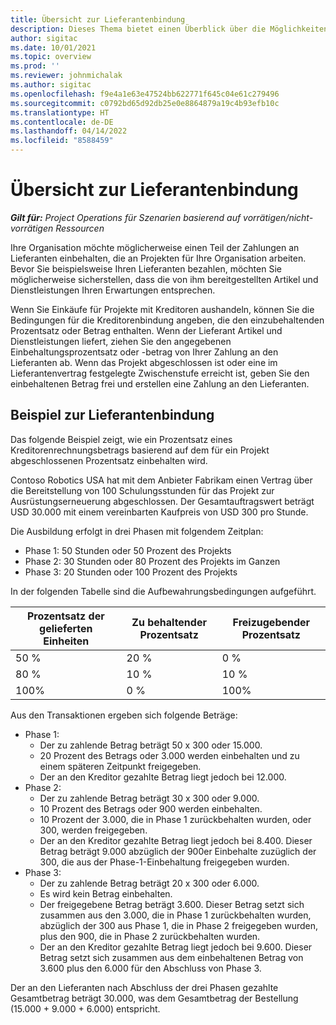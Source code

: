 ```yaml
---
title: Übersicht zur Lieferantenbindung
description: Dieses Thema bietet einen Überblick über die Möglichkeiten zur Lieferantenbindung.
author: sigitac
ms.date: 10/01/2021
ms.topic: overview
ms.prod: ''
ms.reviewer: johnmichalak
ms.author: sigitac
ms.openlocfilehash: f9e4a1e63e47524bb622771f645c04e61c279496
ms.sourcegitcommit: c0792bd65d92db25e0e8864879a19c4b93efb10c
ms.translationtype: HT
ms.contentlocale: de-DE
ms.lasthandoff: 04/14/2022
ms.locfileid: "8588459"
---
```

# <a name="vendor-retention-overview"></a>Übersicht zur Lieferantenbindung

_**Gilt für:** Project Operations für Szenarien basierend auf vorrätigen/nicht-vorrätigen Ressourcen_

Ihre Organisation möchte möglicherweise einen Teil der Zahlungen an Lieferanten einbehalten, die an Projekten für Ihre Organisation arbeiten. Bevor Sie beispielsweise Ihren Lieferanten bezahlen, möchten Sie möglicherweise sicherstellen, dass die von ihm bereitgestellten Artikel und Dienstleistungen Ihren Erwartungen entsprechen.

Wenn Sie Einkäufe für Projekte mit Kreditoren aushandeln, können Sie die Bedingungen für die Kreditorenbindung angeben, die den einzubehaltenden Prozentsatz oder Betrag enthalten. Wenn der Lieferant Artikel und Dienstleistungen liefert, ziehen Sie den angegebenen Einbehaltungsprozentsatz oder -betrag von Ihrer Zahlung an den Lieferanten ab. Wenn das Projekt abgeschlossen ist oder eine im Lieferantenvertrag festgelegte Zwischenstufe erreicht ist, geben Sie den einbehaltenen Betrag frei und erstellen eine Zahlung an den Lieferanten.

## <a name="vendor-retention-example"></a>Beispiel zur Lieferantenbindung

Das folgende Beispiel zeigt, wie ein Prozentsatz eines Kreditorenrechnungsbetrags basierend auf dem für ein Projekt abgeschlossenen Prozentsatz einbehalten wird.

Contoso Robotics USA hat mit dem Anbieter Fabrikam einen Vertrag über die Bereitstellung von 100 Schulungsstunden für das Projekt zur Ausrüstungserneuerung abgeschlossen. Der Gesamtauftragswert beträgt USD 30.000 mit einem vereinbarten Kaufpreis von USD 300 pro Stunde.

Die Ausbildung erfolgt in drei Phasen mit folgendem Zeitplan:

- Phase 1: 50 Stunden oder 50 Prozent des Projekts
- Phase 2: 30 Stunden oder 80 Prozent des Projekts im Ganzen
- Phase 3: 20 Stunden oder 100 Prozent des Projekts

In der folgenden Tabelle sind die Aufbewahrungsbedingungen aufgeführt.

| **Prozentsatz der gelieferten Einheiten** | **Zu behaltender Prozentsatz** | **Freizugebender Prozentsatz** |
| --- | --- | --- |
| 50 % | 20 % | 0 % |
| 80 % | 10 % | 10 % |
| 100% | 0 % | 100% |

Aus den Transaktionen ergeben sich folgende Beträge:

- Phase 1:
  - Der zu zahlende Betrag beträgt 50 x 300 oder 15.000.
  - 20 Prozent des Betrags oder 3.000 werden einbehalten und zu einem späteren Zeitpunkt freigegeben.
  - Der an den Kreditor gezahlte Betrag liegt jedoch bei 12.000.
- Phase 2:
  - Der zu zahlende Betrag beträgt 30 x 300 oder 9.000.
  - 10 Prozent des Betrags oder 900 werden einbehalten.
  - 10 Prozent der 3.000, die in Phase 1 zurückbehalten wurden, oder 300, werden freigegeben.
  - Der an den Kreditor gezahlte Betrag liegt jedoch bei 8.400. Dieser Betrag beträgt 9.000 abzüglich der 900er Einbehalte zuzüglich der 300, die aus der Phase-1-Einbehaltung freigegeben wurden.
- Phase 3:
  - Der zu zahlende Betrag beträgt 20 x 300 oder 6.000.
  - Es wird kein Betrag einbehalten.
  - Der freigegebene Betrag beträgt 3.600. Dieser Betrag setzt sich zusammen aus den 3.000, die in Phase 1 zurückbehalten wurden, abzüglich der 300 aus Phase 1, die in Phase 2 freigegeben wurden, plus den 900, die in Phase 2 zurückbehalten wurden.
  - Der an den Kreditor gezahlte Betrag liegt jedoch bei 9.600. Dieser Betrag setzt sich zusammen aus dem einbehaltenen Betrag von 3.600 plus den 6.000 für den Abschluss von Phase 3.

Der an den Lieferanten nach Abschluss der drei Phasen gezahlte Gesamtbetrag beträgt 30.000, was dem Gesamtbetrag der Bestellung (15.000 + 9.000 + 6.000) entspricht.
